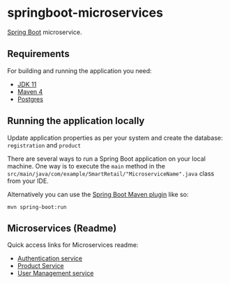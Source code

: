 # springboot-microservices

[Spring Boot](http://projects.spring.io/spring-boot/) microservice.

## Requirements

For building and running the application you need:

- [JDK 11](http://www.oracle.com/technetwork/java/javase/downloads/jdk8-downloads-2133151.html)
- [Maven 4](https://maven.apache.org)
- [Postgres](https://www.postgresql.org/download/)

## Running the application locally
Update application properties as per your system and create the database: `registration` and `product`

There are several ways to run a Spring Boot application on your local machine. One way is to execute the `main` method in the `src/main/java/com/example/SmartRetail/"MicroserviceName".java` class from your IDE.

Alternatively you can use the [Spring Boot Maven plugin](https://docs.spring.io/spring-boot/docs/current/reference/html/build-tool-plugins-maven-plugin.html) like so:

```shell
mvn spring-boot:run
```
## Microservices (Readme)

Quick access links for Microservices readme:

- [Authentication service](https://github.com/Deloitte/Hashedin-Relay/blob/digitail-relay/smart-retail/backend/smart_retail_authentication_service/README.md)
- [Product Service](https://github.com/Deloitte/Hashedin-Relay/blob/digitail-relay/smart-retail/backend/smart_retail_product_service/README.md)
- [User Management service](https://github.com/Deloitte/Hashedin-Relay/blob/digitail-relay/smart-retail/backend/smart_retail_user_management/README.md)
